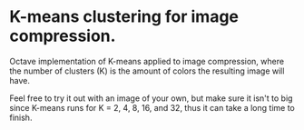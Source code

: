 # K-means clustering for image compression.
Octave implementation of K-means applied to image compression, where the number of clusters (K) is the amount of colors the resulting image will have.

Feel free to try it out with an image of your own, but make sure it isn't to big since K-means runs for K = 2, 4, 8, 16, and 32, thus it can take a long time to finish.
